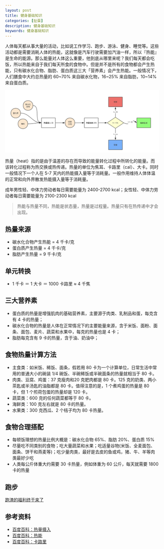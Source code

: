 ```yaml
---
layout: post
title: 健身基础知识
categories: [扯蛋]
description: 健身基础知识
keywords: 健身基础知识
---
```


人体每天都从事大量的活动，比如说工作学习、跑步、游泳、健身、睡觉等。这些活动都是需要消耗人体的热能，这就像是汽车行驶需要加汽油一样，所以『热能』是生命的能源。那么能量对人体这么重要，他到底从哪里来呢？我们每天都会吃饭，所以热能来自于我们每天所食的食物中。但是并不是所有的食物都会产生热能，只有碳水化合物、脂肪、蛋白质这三大「营养素」会产生热能。一般情况下，人们膳食中大约总热量的 60~70% 来自碳水化物，16~25% 来自脂肪，10~14% 来自蛋白质。

![](/imgs/health_process.png)

热量（heat）指的是由于温差的存在而导致的能量转化过程中所转化的能量。而该转化过程称为热交换或热传递。热量的单位为焦耳、卡路里（cal）、大卡。同时一般情况下一个人在 5-7 天内的热能摄入量等于消耗量。一般作用维持人体体温的正常和向外界散发热能摄入量等于消耗量。

成年男性轻、中体力劳动者每日需要能量为 2400-2700 kcal；女性轻、中体力劳动者每日需要能量为 2100-2300 kcal

> 热能与热量不同，热能是状态量，热量是过程量。热量只有在热传递中才会出现。

## 热量来源
+ 碳水化合物产生热能 = 4 千卡/克
+ 蛋白质产生热量 = 4 千卡/克
+ 脂肪产生热量 = 9 千卡/克

## 单元转换
+ 1 千卡 ＝ 1 大卡 ＝ 1000 卡路里 ≈ 4 千焦

## 三大营养素
+ 蛋白质的热量是增强肌肉的基础营养素，主要源于肉类、乳制品和蛋，每克含有 4 卡的热量；
+ 碳水化合物的热量是人体在正常情况下的主要能量来源，含于米饭、面粉、面条、面包、麦片、蔬菜和水果中，每克的热量也是 4 卡；
+ 脂肪每克含有 9 卡的热量，含于油、奶油中；

## 食物热量计算方法
+ 主食类：如米饭、稀饭、面条，假若用 80 卡为一个计算单位，日常生活中常用的普通大小的碗装 1/4 碗饭、半碗稀饭或半碗面条的热量就相当于 80 卡。
+ 肉类、豆腐、鸡蛋：37 克瘦肉和20 克肥肉都是 80 卡。125 克的奶类、两小茶匙或半汤匙的油脂都是 80 卡。值得注意的是，1 个煮鸡蛋的热量是 80 卡，但 1 个煎荷包蛋的热量却是 120 卡。
+ 蔬菜类：600 克的任何蔬菜都等于 80 卡。
+ 海鲜类：100 克左右就是 80 卡的热量。
+ 水果类：300 克西瓜、2 个桔子均为 80 卡热量。

## 食物合理搭配
+ 每顿饭理想的热量比例大概是：碳水化合物 65%、脂肪 20%、蛋白质 15%
+ 尽量吃不同类别的食物；吃大量蔬菜和水果；吃适量谷物(米饭、全麦面包、面条、饼干和燕麦等)；吃少量肉类，最好是去皮的鱼或鸡，猪、牛、羊等肉类最好少吃
+ 人类每公斤体重大约需要 30 卡热量，例如体重为 60 公斤，每天就需要 1800 卡的热量


## 跑步
[跑渣的福利终于来了](http://www.sohu.com/a/130740425_499958)

## 参考资料
+ [百度百科：热量摄入](https://baike.baidu.com/item/%E7%83%AD%E9%87%8F%E6%91%84%E5%85%A5/12728621?fr=aladdin)
+ [百度百科：热能](https://baike.baidu.com/item/%E7%83%AD%E8%83%BD)
+ [百度百科：卡路里](https://baike.baidu.com/item/%E5%8D%A1%E8%B7%AF%E9%87%8C/284236)



